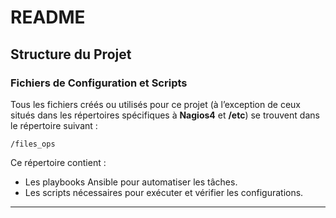 # README


## Structure du Projet  

### Fichiers de Configuration et Scripts  
Tous les fichiers créés ou utilisés pour ce projet (à l’exception de ceux situés dans les répertoires spécifiques à **Nagios4** et **/etc**) se trouvent dans le répertoire suivant :  

```
/files_ops
```  
Ce répertoire contient :  
- Les playbooks Ansible pour automatiser les tâches.  
- Les scripts nécessaires pour exécuter et vérifier les configurations.  


---
